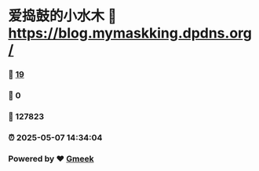 # 爱捣鼓的小水木 :link: https://blog.mymaskking.dpdns.org/ 
### :page_facing_up: [19](https://blog.mymaskking.dpdns.org//tag.html) 
### :speech_balloon: 0 
### :hibiscus: 127823 
### :alarm_clock: 2025-05-07 14:34:04 
### Powered by :heart: [Gmeek](https://github.com/Meekdai/Gmeek)
